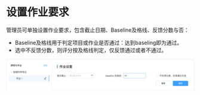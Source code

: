 # 设置作业要求
管理员可单独设置作业要求，包含截止日期、Baseline及格线、反馈分数与否：
* Baseline及格线用于判定项目或作业是否通过：达到baseling即为通过。
* 选中不反馈分数，则评分按及格线判定，仅反馈通过或者不通过。

![image description](/image/setting_homework.png)
